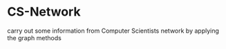 # CS-Network
carry out some information from Computer Scientists network by applying the graph methods
